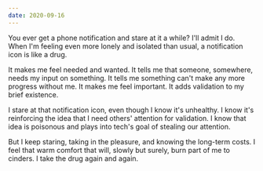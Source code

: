 ```yaml
---
date: 2020-09-16
---
```


You ever get a phone notification and stare at it a while? I'll admit I do. When I'm feeling even more lonely and isolated than usual, a notification icon is like a drug.

It makes me feel needed and wanted. It tells me that someone, somewhere, needs my input on something. It tells me something can't make any more progress without me. It makes me feel important. It adds validation to my brief existence.

I stare at that notification icon, even though I know it's unhealthy. I know it's reinforcing the idea that I need others' attention for validation. I know that idea is poisonous and plays into tech's goal of stealing our attention.

But I keep staring, taking in the pleasure, and knowing the long-term costs. I feel that warm comfort that will, slowly but surely, burn part of me to cinders. I take the drug again and again.

